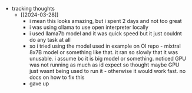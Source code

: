   * tracking thoughts
    * [[2024-03-28]]
      * i mean this looks amazing, but i spent 2 days and not too great
      * i was using ollama to use open interpreter locally
      * i used llama7b model and it was quick speed but it just couldnt do any task at all
      * so i tried using the model used in example on OI repo - mixtral 8x7B model or something like that. it ran so slowly that it was unusable. i assume bc it is big model or something. noticed GPU was not running as much as id expect so thought maybe GPU just wasnt being used to run it - otherwise it would work fast. no docs on how to fix this
      * gave up
